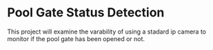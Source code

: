 # Pool Gate Status Detection

This project will examine the varability of using a stadard ip camera to monitor if the pool gate has been opened or not.